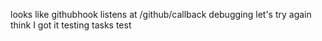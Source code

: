 looks like githubhook listens at /github/callback
debugging
let's try again
think I got it
testing tasks
test
